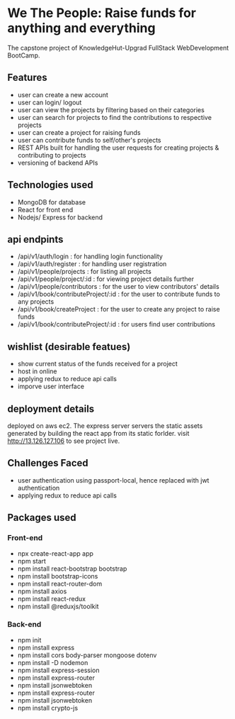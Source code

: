 # We The People: Raise funds for anything and everything
 
 The capstone project of KnowledgeHut-Upgrad FullStack WebDevelopment BootCamp.
 
 ## Features
 - user can create a new account
 - user can login/ logout
 - user can view the projects by filtering based on their categories
 - user can search for projects to find the contributions to respective projects
 - user can create a project for raising funds
 - user can contribute funds to self/other's projects
 - REST APIs built for handling the user requests for creating projects & contributing to projects
 - versioning of backend APIs

 ## Technologies used
 - MongoDB for database
 - React for front end
 - Nodejs/ Express for backend

## api endpints 
- /api/v1/auth/login : for handling login functionality
- /api/v1/auth/register : for handling user registration
- /api/v1/people/projects : for listing all projects
- /api/v1/people/project/:id : for viewing project details further
- /api/v1/people/contributors : for the user to view contributors' details
- /api/v1/book/contributeProject/:id : for the user to contribute funds to any projects
- /api/v1/book/createProject : for the user to create any project to raise funds
- /api/v1/book/contributeProject/:id : for users find user contributions


## wishlist (desirable featues)
- show current status of the funds received for a project
- host in online
- applying redux to reduce api calls
- imporve user interface

## deployment details
deployed on aws ec2. The express server servers the static assets generated by building the react app from its static forlder.
visit http://13.126.127.106 to see project live.

## Challenges Faced
- user authentication using passport-local, hence replaced with jwt authentication
- applying redux to reduce api calls


## Packages used
### Front-end
- npx create-react-app app
- npm start
- npm install react-bootstrap bootstrap
- npm install bootstrap-icons
- npm install react-router-dom
- npm install axios
- npm install react-redux
- npm install @reduxjs/toolkit

### Back-end
- npm init
- npm install express
- npm install cors body-parser mongoose dotenv
- npm install -D nodemon
- npm install express-session
- npm install express-router
- npm install jsonwebtoken
- npm install express-router
- npm install jsonwebtoken
- npm install crypto-js
